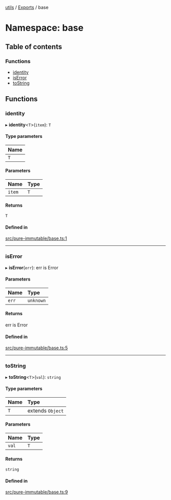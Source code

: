 [utils](../README.md) / [Exports](../modules.md) / base

# Namespace: base

## Table of contents

### Functions

- [identity](base.md#identity)
- [isError](base.md#iserror)
- [toString](base.md#tostring)

## Functions

### identity

▸ **identity**<`T`\>(`item`): `T`

#### Type parameters

| Name |
| :--- |
| `T`  |

#### Parameters

| Name   | Type |
| :----- | :--- |
| `item` | `T`  |

#### Returns

`T`

#### Defined in

[src/pure-immutable/base.ts:1](https://github.com/alpinisme/utils/blob/c0860b6/src/pure-immutable/base.ts#L1)

---

### isError

▸ **isError**(`err`): err is Error

#### Parameters

| Name  | Type      |
| :---- | :-------- |
| `err` | `unknown` |

#### Returns

err is Error

#### Defined in

[src/pure-immutable/base.ts:5](https://github.com/alpinisme/utils/blob/c0860b6/src/pure-immutable/base.ts#L5)

---

### toString

▸ **toString**<`T`\>(`val`): `string`

#### Type parameters

| Name | Type             |
| :--- | :--------------- |
| `T`  | extends `Object` |

#### Parameters

| Name  | Type |
| :---- | :--- |
| `val` | `T`  |

#### Returns

`string`

#### Defined in

[src/pure-immutable/base.ts:9](https://github.com/alpinisme/utils/blob/c0860b6/src/pure-immutable/base.ts#L9)
